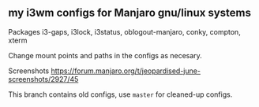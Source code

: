 my i3wm configs for Manjaro gnu/linux systems
---------------------------------------------
Packages
i3-gaps, i3lock, i3status, oblogout-manjaro, conky, compton, xterm

Change mount points and paths in the configs as necesary.

Screenshots https://forum.manjaro.org/t/jeopardised-june-screenshots/2927/45

This branch contains old configs, use `master` for cleaned-up configs.
